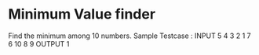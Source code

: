 # Minimum Value finder
Find the minimum among 10 numbers.
Sample Testcase :
INPUT
5 4 3 2 1 7 6 10 8 9
OUTPUT
1

